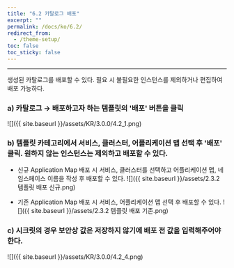 ```yaml
---
title: "6.2 카탈로그 배포"
excerpt: ""
permalink: /docs/ko/6.2/
redirect_from:
  - /theme-setup/
toc: false
toc_sticky: false
---
```


---
생성된 카탈로그를 배포할 수 있다. 필요 시 불필요한 인스턴스를 제외하거나 편집하여 배포 가능하다.

### a\) 카탈로그 →  배포하고자 하는 템플릿의 '배포' 버튼을 클릭
![]({{ site.baseurl }}/assets/KR/3.0.0/4.2_1.png)

### b\) 템플릿 카테고리에서 서비스, 클러스터, 어플리케이션 맵 선택 후 '배포' 클릭. 원하지 않는 인스턴스는 제외하고 배포할 수 있다.

* 신규 Application Map 배포 시 서비스, 클러스터를 선택하고 어플리케이션 맵, 네임스페이스 이름을 작성 후 배포할 수 있다.
![]({{ site.baseurl }}/assets/2.3.2 템플릿 배포 신규.png)

* 기존 Application Map 배포 시 서비스, 어플리케이션 맵 선택 후 배포할 수 있다.
![]({{ site.baseurl }}/assets/2.3.2 템플릿 배포 기존.png)

### c\) 시크릿의 경우 보안상 값은 저장하지 않기에 배포 전 값을 입력해주어야 한다.
![]({{ site.baseurl }}/assets/KR/3.0.0/4.2_4.png)
